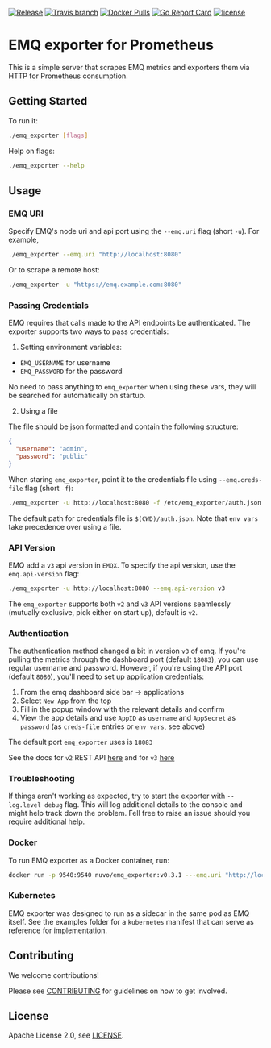 
[![Release](https://img.shields.io/github/release/nuvo/emq_exporter.svg)](https://github.com/nuvo/emq_exporter/releases)
[![Travis branch](https://img.shields.io/travis/nuvo/emq_exporter/master.svg)](https://travis-ci.org/nuvo/emq_exporter)
[![Docker Pulls](https://img.shields.io/docker/pulls/nuvo/emq_exporter.svg)](https://hub.docker.com/r/nuvo/emq_exporter/)
[![Go Report Card](https://goreportcard.com/badge/github.com/nuvo/emq_exporter)](https://goreportcard.com/report/github.com/nuvo/emq_exporter)
[![license](https://img.shields.io/github/license/nuvo/emq_exporter.svg)](https://github.com/nuvo/emq_exporter/blob/master/LICENSE)

# EMQ exporter for Prometheus

This is a simple server that scrapes EMQ metrics and exporters them via HTTP for
Prometheus consumption.

## Getting Started

To run it:

```bash
./emq_exporter [flags]
```

Help on flags:

```bash
./emq_exporter --help
```

## Usage

### EMQ URI

Specify EMQ's node uri and api port using the `--emq.uri` flag (short `-u`). For example,

```bash
./emq_exporter --emq.uri "http://localhost:8080"
```

Or to scrape a remote host:

```bash
./emq_exporter -u "https://emq.example.com:8080"
```

### Passing Credentials

EMQ requires that calls made to the API endpoints be authenticated. The exporter supports two ways to pass credentials:

1. Setting environment variables:
* `EMQ_USERNAME` for username
* `EMQ_PASSWORD` for the password

No need to pass anything to `emq_exporter` when using these vars, they will be searched for automatically on startup.

2. Using a file

The file should be json formatted and contain the following structure:

```json
{
  "username": "admin",
  "password": "public"
}
```

When staring `emq_exporter`, point it to the credentials file using `--emq.creds-file` flag (short `-f`):

```bash
./emq_exporter -u http://localhost:8080 -f /etc/emq_exporter/auth.json
```

The default path for credentials file is `$(CWD)/auth.json`. Note that `env vars` take precedence over using a file.

### API Version

EMQ add a `v3` api version in `EMQX`. To specify the api version, use the `emq.api-version` flag:

```bash
./emq_exporter -u http://localhost:8080 --emq.api-version v3
```

The `emq_exporter` supports both `v2` and `v3` API versions seamlessly (mutually exclusive, pick either on start up), default is `v2`.

### Authentication

The authentication method changed a bit in version `v3` of emq. If you're pulling the metrics through the dashboard port (default `18083`), you can use regular username and password. However, if you're using the API port (default `8080`), you'll need to set up application credentials: 
1. From the emq dashboard side bar -> applications
2. Select `New App` from the top 
3. Fill in the popup window with the relevant details and confirm
4. View the app details and use `AppID` as `username` and `AppSecret` as `password` (as `creds-file` entries or `env vars`, see above)

The default port `emq_exporter` uses is `18083`

See the docs for `v2` REST API [here](http://emqtt.io/docs/v2/rest.html) and for `v3` [here](http://emqtt.io/docs/v3/rest.html)

### Troubleshooting

If things aren't working as expected, try to start the exporter with `--log.level debug` flag. This will log additional details to the console and might help track down the problem. Fell free to raise an issue should you require additional help.

### Docker

To run EMQ exporter as a Docker container, run:

```bash
docker run -p 9540:9540 nuvo/emq_exporter:v0.3.1 ---emq.uri "http://localhost:8080"
```

### Kubernetes

EMQ exporter was designed to run as a sidecar in the same pod as EMQ itself. See the examples folder for a `kubernetes` manifest that can serve as reference for implementation.

## Contributing

We welcome contributions!

Please see [CONTRIBUTING](https://github.com/nuvo/emq_exporter/blob/master/CONTRIBUTING.md) for guidelines on how to get involved.

## License
Apache License 2.0, see [LICENSE](https://github.com/nuvo/emq_exporter/blob/master/LICENSE).